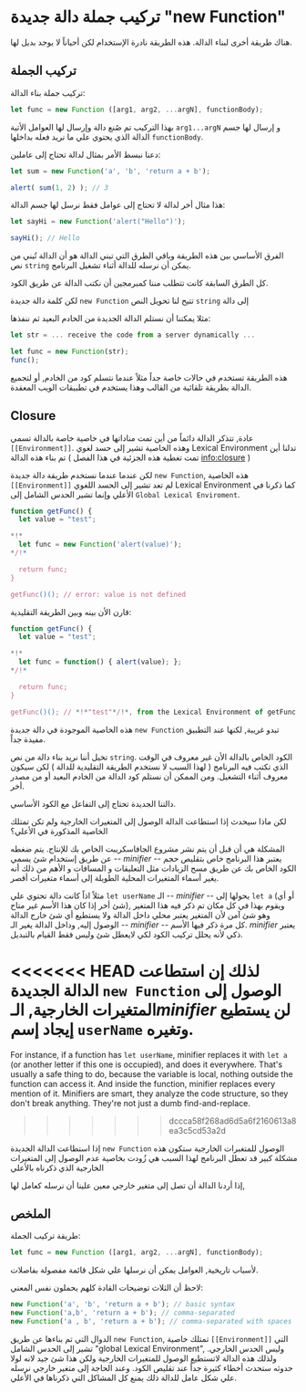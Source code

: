 # تركيب جملة دالة جديدة "new Function"

هناك طريقة أخرى لبناء الدالة. هذه الطريقة نادرة الإستخدام لكن أحياناً لا يوجد بديل لها.

## تركيب الجملة

تركيب جملة بناء الدالة:

```js
let func = new Function ([arg1, arg2, ...argN], functionBody);
```

بهذا التركيب تم صُنع دالة وإرسال لها العوامل الأتية `arg1...argN` و إرسال لها جسم الدالة الذي يحتوي علي ما نريد فعله بداخلها `functionBody`.

دعنا نبسط الأمر بمثال لدالة تحتاج إلى عاملين:

```js run
let sum = new Function('a', 'b', 'return a + b');

alert( sum(1, 2) ); // 3
```

هذا مثال أخر لدالة لا تحتاج إلى عوامل فقط نرسل لها جسم الدالة:

```js run
let sayHi = new Function('alert("Hello")');

sayHi(); // Hello
```
الفرق الأساسي بين هذه الطريقة وباقي الطرق التي تبني الدالة هو أن الدالة تُبني من نص `string` يمكن أن نرسله للدالة أثناء تشغيل البرنامج. 

كل الطرق السابقة كانت تتطلب مننا كمبرمجين أن نكتب الدالة عن طريق الكود.

لكن كلمة دالة جديدة `new Function` تتيح لنا تحويل النص `string` إلى دالة

مثلا يمكننا أن نستلم الدالة الجديدة من الخادم البعيد ثم ننفذها: 

```js
let str = ... receive the code from a server dynamically ...

let func = new Function(str);
func();
```

هذه الطريقة تستخدم في حالات خاصة جداً مثلاً عندما نتسلم كود من الخادم, أو لتجميع الدالة بطريقة تلقائية من القالب وهذا يستخدم في تطبيقات الويب المعقدة.

## Closure

عادة, تتذكر الدالة دائماً من أين تمت مناداتها في خاصية خاصة بالدالة تسمي `[[Environment]]`. وهذه الخاصية تشير إلى حسد لغوي Lexical Environment تدلنا أين تم بناء هذه الدالة ( تمت تغطية هذه الجزئية في هذا الفصل <info:closure> )

لكن عندما عندما نستخدم طريقة دالة جديدة `new Function`, هذه الخاصية `[[Environment]]` لم تعد تشير إلى الحسد اللغوي Lexical Environment كما ذكرنا في الأعلي وإنما تشير الحدس الشامل إلى `Global Lexical Enviroment`. 


```js run
function getFunc() {
  let value = "test";

*!*
  let func = new Function('alert(value)');
*/!*

  return func;
}

getFunc()(); // error: value is not defined
```

قارن الأن بينه وبين الطريقة التقليدية:

```js run
function getFunc() {
  let value = "test";

*!*
  let func = function() { alert(value); };
*/!*

  return func;
}

getFunc()(); // *!*"test"*/!*, from the Lexical Environment of getFunc
```

هذه الخاصية الموجودة في دالة جديدة `new Function` تبدو غريبة, لكنها عند التطبيق مفيدة جداً.

تخيل أننا نريد بناء دالة من نص `string`. الكود الخاص بالدالة الأن غير معروف في الوقت الذي تكتب فيه البرنامج ( لهذا السبب لا نستخدم الطريقة التقليدية للدالة ) لكن سيكون معروف أثناء التشغيل. ومن الممكن أن نستلم كود الدالة من الخادم البعيد أو من مصدر أخر.

دالتنا الجديدة تحتاج إلى التفاعل مع الكود الأساسي.

لكن ماذا سيحدث إذا استطاعت الدالة الوصول إلى المتغيرات الخارجية ولم تكن تمتلك الخاصية المذكورة في الأعلي؟ 

المشكلة هي أن قبل أن يتم نشر مشروع الجافاسكريبت الخاص بك للإنتاج. يتم ضغطه عن طريق إستخدام شئ يسمي -- *minifier* -- يعتبر هذا البرنامج خاص بتقليص حجم الكود الخاص بك عن طريق مسح الزيادات مثل التعليقات و المسافات و الأهم من ذلك أنه يغير أسماء المتغيرات المحلية الطويلة إلى أسماء متغيرات أقصر.

مثلاً اذاً كانت دالة تحتوي علي `let userName` الـ -- *minifier* -- يحولها إلى `let a` (أو أي شئ أخر إذا كان هذا الأسم غير متاح), ويقوم بهذا في كل مكان تم ذكر فيه هذا المتغير وهو شئ آمن لأن المتغير يعتبر محلي داخل الدالة ولا يستطيع أي شئ خارج الدالة الوصول إليه, وداخل الدالة يغير الـ -- *minifier* -- كل مرة ذكر فيها الأسم. *minifier* يعتبر ذكي لأنه يحلل تركيب الكود لكي لايعطل شئ وليس فقط القيام بالتبديل.

<<<<<<< HEAD
لذلك إن استطاعت الدالة الجديدة `new Function` الوصول إلى المتغيرات الخارجية, الـ*minifier* لن يستطيع إيجاد إسم  `userName` وتغيره.
=======
For instance, if a function has `let userName`, minifier replaces it with `let a` (or another letter if this one is occupied), and does it everywhere. That's usually a safe thing to do, because the variable is local, nothing outside the function can access it. And inside the function, minifier replaces every mention of it. Minifiers are smart, they analyze the code structure, so they don't break anything. They're not just a dumb find-and-replace.
>>>>>>> dccca58f268ad6d5a6f2160613a8ea3c5cd53a2d

إذا استطاعت الدالة الجديدة `new Function` الوصول للمتغبرات الخارجية ستكون هذه مشكلة كبير قد تعطل البرنامج لهذا السبب هي زُودت بخاصية عدم الوصول إلى المتغيرات الخارجية الذي ذكرناه بالأعلي 


إذا أردنا الدالة أن تصل إلى متغير خارجي معين علينا أن نرسله كعامل لها,


## الملخص

 طريقة تركيب الجملة:

```js
let func = new Function ([arg1, arg2, ...argN], functionBody);
```

لأسباب تاريخية, العوامل يمكن أن نرسلها علي شكل قائمة مفصولة بفاصلات.

لاحظ أن الثلاث توضيحات القادة كلهم يحملون نفس المعني:


```js
new Function('a', 'b', 'return a + b'); // basic syntax
new Function('a,b', 'return a + b'); // comma-separated
new Function('a , b', 'return a + b'); // comma-separated with spaces
```

الدوال التي تم بناءها عن طريق `new Function`, تمتلك خاصية `[[Environment]]` التي تشير إلى الحدس الشامل "global Lexical Environment", وليس الحدس الخارجي. ولذلك هذه الدالة لاتستطيع الوصول للمتغيرات الخارجية ولكن هذا شئ جيد لانه لولا حدوثه ستحدث أخطاء كثيرة جداً عند تقليص الكود. وعند الحاجة إلى متغير خارجي نرسله علي شكل عامل للدالة ذلك يمنع كل المشاكل التي ذكرناها في الأعلي.

